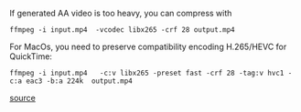 If generated AA video is too heavy, you can compress with

`ffmpeg -i input.mp4  -vcodec libx265 -crf 28 output.mp4`

For MacOs, you need to preserve compatibility encoding H.265/HEVC for QuickTime:

`ffmpeg -i input.mp4   -c:v libx265 -preset fast -crf 28 -tag:v hvc1 -c:a eac3 -b:a 224k  output.mp4`


[source](https://gist.github.com/lukehedger/277d136f68b028e22bed?permalink_comment_id=4181610#gistcomment-4181610)